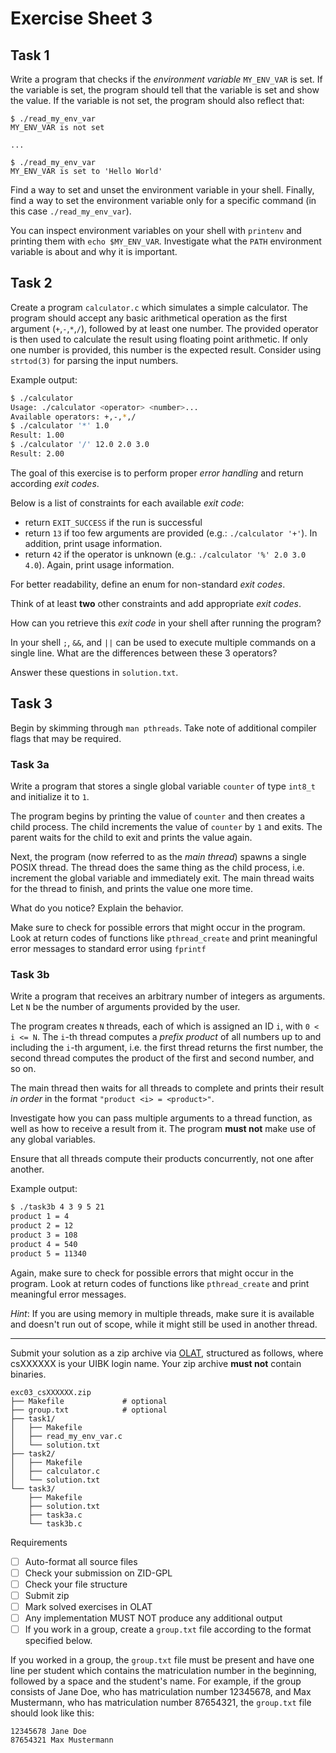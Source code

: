 # Exercise Sheet 3

## Task 1

Write a program that checks if the *environment variable* `MY_ENV_VAR` is set.
If the variable is set, the program should tell that the variable is set and show the value.
If the variable is not set, the program should also reflect that:

```
$ ./read_my_env_var
MY_ENV_VAR is not set

...

$ ./read_my_env_var
MY_ENV_VAR is set to 'Hello World'
```

Find a way to set and unset the environment variable in your shell.
Finally, find a way to set the environment variable only for a specific command (in this case `./read_my_env_var`).

You can inspect environment variables on your shell with `printenv` and printing them with `echo $MY_ENV_VAR`.
Investigate what the `PATH` environment variable is about and why it is important.

## Task 2

Create a program `calculator.c` which simulates a simple calculator. The program should accept any basic arithmetical operation as the first argument (`+`,`-`,`*`,`/`), followed by at least one number. The provided operator is then used to calculate the result using floating point arithmetic. If only one number is provided, this number is the expected result.
Consider using `strtod(3)` for parsing the input numbers.

Example output:

```bash
$ ./calculator
Usage: ./calculator <operator> <number>...
Available operators: +,-,*,/
$ ./calculator '*' 1.0
Result: 1.00
$ ./calculator '/' 12.0 2.0 3.0
Result: 2.00
```

The goal of this exercise is to perform proper _error handling_ and return according _exit codes_.

Below is a list of constraints for each available _exit code_:

- return `EXIT_SUCCESS` if the run is successful
- return `13` if too few arguments are provided (e.g.: `./calculator '+'`). In addition, print usage information.
- return `42` if the operator is unknown (e.g.: `./calculator '%' 2.0 3.0 4.0`). Again, print usage information.

For better readability, define an enum for non-standard _exit codes_.

Think of at least **two** other constraints and add appropriate _exit codes_.

How can you retrieve this _exit code_ in your shell after running the program?

In your shell `;`, `&&`, and `||` can be used to execute multiple commands on a single line. What are the differences between these 3 operators?

Answer these questions in `solution.txt`.

## Task 3

Begin by skimming through `man pthreads`.
Take note of additional compiler flags that may be required.

### Task 3a

Write a program that stores a single global variable `counter` of type `int8_t` and initialize it to `1`.

The program begins by printing the value of `counter` and then creates a child process.
The child increments the value of `counter` by `1` and exits.
The parent waits for the child to exit and prints the value again.

Next, the program (now referred to as the _main thread_) spawns a single POSIX thread.
The thread does the same thing as the child process, i.e. increment the global variable and immediately exit.
The main thread waits for the thread to finish, and prints the value one more time.

What do you notice? Explain the behavior.

Make sure to check for possible errors that might occur in the program. Look at return codes of functions like `pthread_create` and print meaningful error messages to standard error using `fprintf`

### Task 3b

Write a program that receives an arbitrary number of integers as arguments.
Let `N` be the number of arguments provided by the user.

The program creates `N` threads, each of which is assigned an ID `i`, with `0 < i <= N`.
The `i`-th thread computes a _prefix product_ of all numbers up to and including the `i`-th argument, i.e. the first thread returns the first number, the second thread computes the product of the first and second number, and so on.

The main thread then waits for all threads to complete and prints their result _in order_ in the format `"product <i> = <product>"`.

Investigate how you can pass multiple arguments to a thread function, as well as how to receive a result from it.
The program **must not** make use of any global variables.

Ensure that all threads compute their products concurrently, not one after another.

Example output:

```sh
$ ./task3b 4 3 9 5 21
product 1 = 4
product 2 = 12
product 3 = 108
product 4 = 540
product 5 = 11340
```

Again, make sure to check for possible errors that might occur in the program. Look at return codes of functions like `pthread_create` and print meaningful error messages.

_Hint_: If you are using memory in multiple threads, make sure it is available and doesn't run out of scope, while it might still be used in another thread.

--------------

Submit your solution as a zip archive via [OLAT](https://lms.uibk.ac.at/), structured as follows, where csXXXXXX is your UIBK login name. Your zip archive **must not** contain binaries.

```text
exc03_csXXXXXX.zip
├── Makefile             # optional
├── group.txt            # optional
├── task1/
│   ├── Makefile
│   ├── read_my_env_var.c
│   └── solution.txt
├── task2/
│   ├── Makefile
│   ├── calculator.c
│   └── solution.txt
└── task3/
    ├── Makefile
    ├── solution.txt
    ├── task3a.c
    └── task3b.c
```

Requirements

- [ ] Auto-format all source files
- [ ] Check your submission on ZID-GPL
- [ ] Check your file structure
- [ ] Submit zip
- [ ] Mark solved exercises in OLAT
- [ ] Any implementation MUST NOT produce any additional output
- [ ] If you work in a group, create a `group.txt` file according to the format specified below.

If you worked in a group, the `group.txt` file must be present
and have one line per student which contains the matriculation number
in the beginning, followed by a space and the student's name.
For example, if the group consists of Jane Doe,
who has matriculation number 12345678,
and Max Mustermann, who has matriculation number 87654321,
the `group.txt` file should look like this:

```text
12345678 Jane Doe
87654321 Max Mustermann
```

